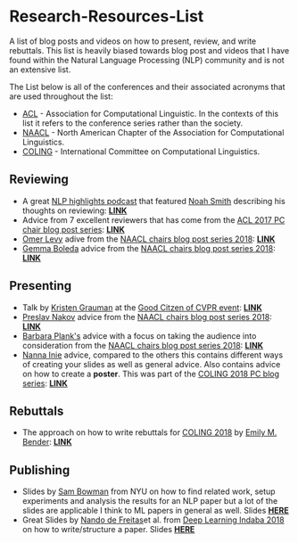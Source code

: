 # Research-Resources-List
A list of blog posts and videos on how to present, review, and write rebuttals. This list is heavily biased towards blog post and videos that I have found within the Natural Language Processing (NLP) community and is not an extensive list.

The List below is all of the conferences and their associated acronyms that are used throughout the list:
* [ACL](https://aclanthology.info/venues/acl) - Association for Computational Linguistic. In the contexts of this list it refers to the conference series rather than the society.
* [NAACL](https://aclanthology.info/venues/naacl) - North American Chapter of the Association for Computational Linguistics.
* [COLING](https://aclanthology.info/venues/coling) - International Committee on Computational Linguistics.

## Reviewing
* A great [NLP highlights podcast](https://soundcloud.com/nlp-highlights) that featured [Noah Smith](https://homes.cs.washington.edu/~nasmith/) describing his thoughts on reviewing: [**LINK**](https://soundcloud.com/nlp-highlights/77-on-writing-quality-peer-reviews-with-noah-a-smith)
* Advice from 7 excellent reviewers that has come from the [ACL 2017 PC chair blog post series](https://acl2017.wordpress.com/): [**LINK**](https://acl2017.wordpress.com/2017/02/23/last-minute-reviewing-advice/)
* [Omer Levy](https://levyomer.wordpress.com/bio/) adive from the [NAACL chairs blog post series 2018](https://naacl2018.wordpress.com/): [**LINK**](https://naacl2018.wordpress.com/2018/01/05/reviewing-advice-by-omer-levy/)
* [Gemma Boleda](http://gboleda.utcompling.com/) advice from the [NAACL chairs blog post series 2018](https://naacl2018.wordpress.com/): [**LINK**](https://naacl2018.wordpress.com/2018/01/04/reviewing-advice-by-gemma-boleda/) 

## Presenting
* Talk by [Kristen Grauman](https://www.cs.utexas.edu/users/grauman/) at the [Good Citzen of CVPR event](https://www.cc.gatech.edu/~parikh/citizenofcvpr/): [**LINK**](https://www.youtube.com/watch?v=4LEZED1YXm0)
* [Preslav Nakov](https://www.qcri.org/our-people/bio?pid=35&par=acc&name=PreslavNakov) advice from the [NAACL chairs blog post series 2018](https://naacl2018.wordpress.com/): [**LINK**](https://naacl2018.wordpress.com/2018/05/28/making-a-good-oral-presentation/)
* [Barbara Plank's](https://bplank.github.io/) advice with a focus on taking the audience into consideration from the [NAACL chairs blog post series 2018](https://naacl2018.wordpress.com/): [**LINK**](https://naacl2018.wordpress.com/2018/05/27/how-to-give-a-good-talk-on-a-computational-linguistics-topic/)
* [Nanna Inie](https://twitter.com/NannaInie) advice, compared to the others this contains different ways of creating your slides as well as general advice. Also contains advice on how to create a **poster**. This was part of the [COLING 2018 PC blog series](http://coling2018.org/category/pc-blog/): [**LINK**](http://coling2018.org/presenting-your-academic-work-at-a-conference-applicable-tips-and-advice/)

## Rebuttals
* The approach on how to write rebuttals for [COLING 2018](http://coling2018.org/pc-blog/) by [Emily M. Bender](http://faculty.washington.edu/ebender/): [**LINK**](http://coling2018.org/author-response/)

## Publishing
* Slides by [Sam Bowman](http://www.nyu.edu/projects/bowman/) from NYU on how to find related work, setup experiments and analysis the results for an NLP paper but a lot of the slides are applicable I think to ML papers in general as well. Slides [**HERE**](https://drive.google.com/file/d/1kUarnxZNa-ojz0KvZFmHeAEFwTkEH7lg/edit) 
* Great Slides by [Nando de Freitas](https://www.cs.ox.ac.uk/people/nando.defreitas/)et al. from [Deep Learning Indaba 2018](http://www.deeplearningindaba.com/2018.html) on how to write/structure a paper. Slides [**HERE**](http://www.deeplearningindaba.com/uploads/1/0/2/6/102657286/research-paper-writing.pdf?utm_campaign=NLP%20News&utm_medium=email&utm_source=Revue%20newsletter)
